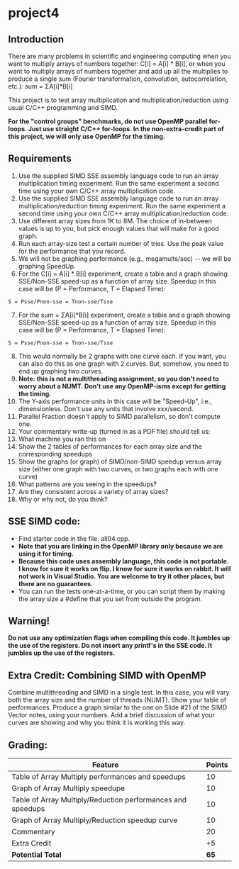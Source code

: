 # project4
## Introduction
There are many problems in scientific and engineering computing when you want to multiply arrays of numbers together: C[i] = A[i] * B[i], or when you want to multiply arrays of numbers together and add up all the multiplies to produce a single sum (Fourier transformation, convolution, autocorrelation, etc.): sum = ΣA[i]*B[i]

This project is to test array multiplication and multiplication/reduction using usual C/C++ programming and SIMD.

**For the "control groups" benchmarks, do not use OpenMP parallel for-loops. Just use straight C/C++ for-loops. In the non-extra-credit part of this project, we will only use OpenMP for the timing.**

## Requirements
1. Use the supplied SIMD SSE assembly language code to run an array multiplication timing experiment. Run the same experiment a second time using your own C/C++ array multiplication code.
2. Use the supplied SIMD SSE assembly language code to run an array multiplication/reduction timing experiment. Run the same experiment a second time using your own C/C++ array multiplication/reduction code.
3. Use different array sizes from 1K to 8M. The choice of in-between values is up to you, but pick enough values that will make for a good graph.
4. Run each array-size test a certain number of tries. Use the peak value for the performance that you record.
5. We will not be graphing performance (e.g., megamults/sec) -- we will be graphing SpeedUp.
6. For the C[i] = A[i] * B[i] experiment, create a table and a graph showing SSE/Non-SSE speed-up as a function of array size. Speedup in this case will be (P = Performance, T = Elapsed Time):
```
S = Psse/Pnon-sse = Tnon-sse/Tsse
```

7. For the sum = ΣA[i]*B[i] experiment, create a table and a graph showing SSE/Non-SSE speed-up as a function of array size. Speedup in this case will be (P = Performance, T = Elapsed Time):
```
S = Psse/Pnon-sse = Tnon-sse/Tsse
```

8. This would normally be 2 graphs with one curve each. If you want, you can also do this as one graph with 2 curves. But, somehow, you need to end up graphing two curves.
9. **Note: this is not a multithreading assignment, so you don't need to worry about a NUMT. Don't use any OpenMP-isms except for getting the timing.**
10. The Y-axis performance units in this case will be "Speed-Up", i.e., dimensionless. Don't use any units that involve xxx/second.
11. Parallel Fraction doesn't apply to SIMD parallelism, so don't compute one.
12. Your commentary write-up (turned in as a PDF file) should tell us:
  1. What machine you ran this on
  2. Show the 2 tables of performances for each array size and the corresponding speedups
  3. Show the graphs (or graph) of SIMD/non-SIMD speedup versus array size (either one graph with two curves, or two graphs each with one curve)
  4. What patterns are you seeing in the speedups?
  5. Are they consistent across a variety of array sizes?
  6. Why or why not, do you think?

## SSE SIMD code:
- Find starter code in the file: all04.cpp.
- **Note that you are linking in the OpenMP library only because we are using it for timing.**
- **Because this code uses assembly language, this code is not portable. I know for sure it works on flip. I know for sure it works on rabbit. It will not work in Visual Studio. You are welcome to try it other places, but there are no guarantees.**
- You can run the tests one-at-a-time, or you can script them by making the array size a #define that you set from outside the program.

## Warning!
**Do not use any optimization flags when compiling this code. It jumbles up the use of the registers.
Do not insert any printf's in the SSE code. It jumbles up the use of the registers.**

## Extra Credit: Combining SIMD with OpenMP
Combine multithreading and SIMD in a single test. In this case, you will vary both the array size and the number of threads (NUMT). Show your table of performances. Produce a graph similar to the one on Slide #21 of the SIMD Vector notes, using your numbers. Add a brief discussion of what your curves are showing and why you think it is working this way.

## Grading:
Feature | Points
-|-
Table of Array Multiply performances and speedups | 10
Graph of Array Multiply speedupe | 10
Table of Array Multiply/Reduction performances and speedups | 10
Graph of Array Multiply/Reduction speedup curve | 10
Commentary | 20
Extra Credit | +5
**Potential Total** | **65**
